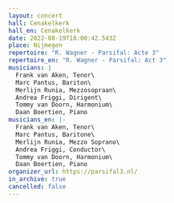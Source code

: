 ```yaml
---
layout: concert
hall: Cenakelkerk
hall_en: Cenakelkerk
date: 2022-08-19T18:00:42.543Z
place: Nijmegen
repertoire: "R. Wagner - Parsifal: Acte 3"
repertoire_en: "R. Wagner - Parsifal: Act 3"
musicians: |
  Frank van Aken, Tenor\
  Marc Pantus, Bariton\
  Merlijn Runia, Mezzosopraan\
  Andrea Friggi, Dirigent\
  Tommy van Doorn, Harmonium\
  Daan Boertien, Piano
musicians_en: |-
  Frank van Aken, Tenor\
  Marc Pantus, Baritone\
  Merlijn Runia, Mezzo Soprano\
  Andrea Friggi, Conductor\
  Tommy van Doorn, Harmonium\
  Daan Boertien, Piano
organizer_url: https://parsifal3.nl/
in_archive: true
cancelled: false
---
```

